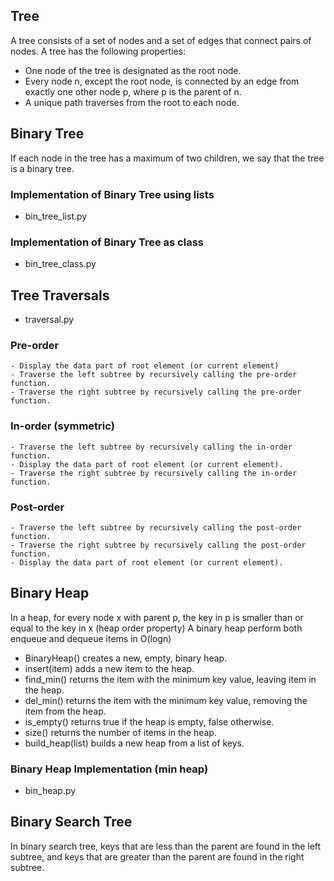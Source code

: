 
## Tree

A tree consists of a set of nodes and a set of edges that connect pairs of nodes. A tree has the following properties:
- One node of the tree is designated as the root node.
- Every node n, except the root node, is connected by an edge from exactly one other node p, where p is the parent of n.
- A unique path traverses from the root to each node.

## Binary Tree

If each node in the tree has a maximum of two children, we say that the tree is a binary tree.

### Implementation of Binary Tree using lists
- bin_tree_list.py

### Implementation of Binary Tree as class
- bin_tree_class.py

## Tree Traversals

- traversal.py

### Pre-order
    - Display the data part of root element (or current element)
    - Traverse the left subtree by recursively calling the pre-order function.
    - Traverse the right subtree by recursively calling the pre-order function.

### In-order (symmetric)
    - Traverse the left subtree by recursively calling the in-order function.
    - Display the data part of root element (or current element).
    - Traverse the right subtree by recursively calling the in-order function.

### Post-order
    - Traverse the left subtree by recursively calling the post-order function.
    - Traverse the right subtree by recursively calling the post-order function.
    - Display the data part of root element (or current element).

## Binary Heap

In a heap, for every node x with parent p, the key in p is smaller than or equal to the key in x (heap order property)
A binary heap perform both enqueue and dequeue items in O(logn)

- BinaryHeap() creates a new, empty, binary heap.
- insert(item) adds a new item to the heap.
- find_min() returns the item with the minimum key value, leaving item in the heap.
- del_min() returns the item with the minimum key value, removing the item from the heap.
- is_empty() returns true if the heap is empty, false otherwise.
- size() returns the number of items in the heap.
- build_heap(list) builds a new heap from a list of keys.

### Binary Heap Implementation (min heap)
- bin_heap.py

## Binary Search Tree

In binary search tree, keys that are less than the parent are found in the left subtree, 
and keys that are greater than the parent are found in the right subtree.

